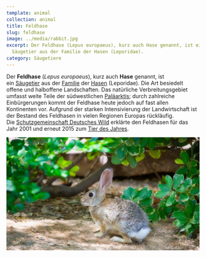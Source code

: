 ```yaml
---
template: animal
collection: animal
title: Feldhase
slug: feldhase
image: ../media/rabbit.jpg
excerpt: Der Feldhase (Lepus europaeus), kurz auch Hase genannt, ist ein
  Säugetier aus der Familie der Hasen (Leporidae).
category: Säugetiere
---
```

Der **Feldhase** (*Lepus europaeus*), kurz auch **Hase** genannt, ist ein [Säugetier](https://de.wikipedia.org/wiki/S%C3%A4ugetier "Säugetier") aus der [Familie](https://de.wikipedia.org/wiki/Familie_(Biologie) "Familie (Biologie)") der [Hasen](https://de.wikipedia.org/wiki/Hasen "Hasen") (Leporidae). Die Art besiedelt offene und halboffene Landschaften. Das natürliche Verbreitungsgebiet umfasst weite Teile der südwestlichen [Paläarktis](https://de.wikipedia.org/wiki/Pal%C3%A4arktis "Paläarktis"); durch zahlreiche Einbürgerungen kommt der Feldhase heute jedoch auf fast allen Kontinenten vor. Aufgrund der starken Intensivierung der Landwirtschaft ist der Bestand des Feldhasen in vielen Regionen Europas rückläufig. Die [Schutzgemeinschaft Deutsches Wild](https://de.wikipedia.org/wiki/Schutzgemeinschaft_Deutsches_Wild "Schutzgemeinschaft Deutsches Wild") erklärte den Feldhasen für das Jahr 2001 und erneut 2015 zum [Tier des Jahres](https://de.wikipedia.org/wiki/Tier_des_Jahres#Tier_des_Jahres_in_Deutschland "Tier des Jahres").

![Hase](../media/julie-marsh-jaegmxexr3u-unsplash.jpg "Hase")